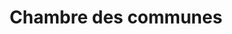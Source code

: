 ---
title: Chambre des communes
longTitle: 'Chambre des communes'
tags:
- gccommon
french:
- "[[House of Commons]]"
---